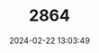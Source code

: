 ---
title: "2864"
category: "Bolyeria multocarinata"
draft: false
date: 2024-02-22 13:03:49
languages:
  Spanish; Castilian: ["Boa Excavadora de Round Island"]
  French: ["Boa fouisseur de l'île Maurice", "Boa fouisseur de l'Ile Ronde", "Bolyeride"]
  English: ["Round Island Burrowing Boa"]
---